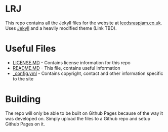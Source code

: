 # LRJ
This repo contains all the Jekyll files for the website at [leedsraspjam.co.uk](https://leedsraspjam.co.uk).
Uses [Jekyll](https://jekyllrb.com/) and a heavily modified theme (Link TBD).
# Useful Files
* [LICENSE.MD](LICENSE.MD) - Contains license information for this repo
* [README.MD](README.MD) - This file, contains useful information
* [_config.yml](_config.yml) - Contains copyright, contact and other information specific to the site
# Building
The repo will only be able to be built on Github Pages because of the way it was developed on. Simply upload the files to a Github repo and setup Github Pages on it.
